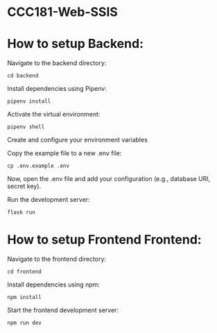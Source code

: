 # CCC181-Web-SSIS

# How to setup Backend:

 Navigate to the backend directory:
 
    cd backend

Install dependencies using Pipenv:

    pipenv install

Activate the virtual environment:

    pipenv shell

Create and configure your environment variables

Copy the example file to a new .env file:

    cp .env.example .env

Now, open the .env file and add your configuration (e.g., database URI, secret key).

Run the development server:

    flask run

# How to setup Frontend Frontend:

Navigate to the frontend directory:

    cd frontend

Install dependencies using npm:

    npm install

Start the frontend development server:

    npm run dev



